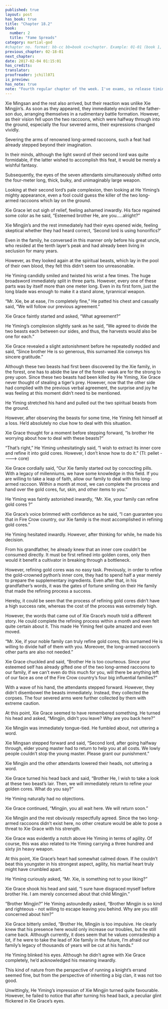 ```yaml
---
published: true
layout: post
has_book: true
title: "Chapter 18.2"
book:
  number: 2
  title: "Fame Spreads"
category: martial-god
#chapter no. format: bb-cc bb=book cc=chapter. Example: 01-01 (book 1, chapter 1)
previous_chapter: 02-18-01
next_chapter: 
date: 2017-02-04 01:15:01 
has_credits:
translator:
proofreader: jchill071
is_preview:
has_note: true
note: "Fourth regular chapter of the week. I've exams, so release timings might be off for a few days"
---
```

Xie Mingsan and the rest also arrived, but their reaction was unlike Xie Mingjin’s. As soon as they appeared, they immediately encircled the father-son duo, arranging themselves in a rudimentary battle formation. However, as their vision fell upon the two raccoons, which were halfway through into the ground, especially the four severed arms, their expressions changed vividly.

Severing the arms of renowned long-armed raccoons, such a feat had already stepped beyond their imagination.

In their minds, although the light sword of their second lord was quite formidable, if the latter wished to accomplish this feat, it would be merely a wishful fantasy.

Subsequently, the eyes of the seven attendants simultaneously shifted onto the four-meter long, thick, bulky, and unimaginably large weapon.
<!--more-->
Looking at their second lord’s pale complexion, then looking at He Yiming’s mighty appearance, even a fool could guess the killer of the two long-armed raccoons which lay on the ground.

Xie Grace let out sigh of relief, feeling ashamed inwardly. His face regained some color as he said, “Esteemed brother He, are you…..alright?”

Xie Mingjin’s and the rest immediately had their eyes opened wide, feeling skeptical whether they had heard correct, ‘Second lord is using honorifics?’

Even in the family, he conversed in this manner only before his great uncle, who resided at the tenth layer’s peak and had already been living in seclusion for many years.

However, as they looked again at the spiritual beasts, which lay in the pool of their own blood, they felt this didn’t seem too unreasonable.

He Yiming candidly smiled and twisted his wrist a few times. The huge broadsword immediately split in three parts. However, every one of these parts was by itself more than one meter long. Even in its first form, just the long blade was enough to make it a stand alone, tyrannical weapon.

“Mr. Xie, be at ease, I’m completely fine,” He patted his chest and casually said, “We will follow our previous agreement.”

Xie Grace faintly started and asked, “What agreement?”

He Yiming’s complexion slightly sank as he said, “We agreed to divide the two beasts each between our sides, and thus, the harvests would also be one for each.”

Xie Grace revealed a slight astonishment before he repeatedly nodded and said, “Since brother He is so generous, this surnamed Xie conveys his sincere gratitude.”


Although these two beasts had first been discovered by the Xie family, in the forest, one has to abide the law of the forest- weak are for the strong to prey upon. Since these two beasts had been killed by He Yiming, Xie Grace never thought of stealing a tiger’s prey. However, now that the other side had complied with the previous verbal agreement, the surprise and joy he was feeling at this moment didn’t need to be mentioned.

He Yiming stretched his hand and pulled out the two spiritual beasts from the ground. 

However, after observing the beasts for some time, He Yiming felt himself at a loss. He’d absolutely no clue how to deal with this situation.

Xie Grace thought for a moment before stepping forward, “Is brother He worrying about how to deal with these beasts?”

“That’s right,” He Yiming unhesitatingly said, “I wish to extract its inner core and refine it into gold cores. However, I don’t know how to do it.”
(Tl: pellet ----> core)

Xie Grace cordially said, “Our Xie family started out by concocting pills. With a legacy of millenniums, we have some knowledge in this field. If you are willing to take a leap of faith, allow our family to deal with this long-armed raccoon. Within a month at most, we can complete the process and hand over the gold cores, fur, skin, and other items to you.”

He Yiming was faintly astonished inwardly, “Mr. Xie, your family can refine gold cores ?”

Xie Grace’s voice brimmed with confidence as he said, “I can guarantee you that in Fire Crow country, our Xie family is the most accomplished in refining gold cores.”

He Yiming hesitated inwardly. However, after thinking for while, he made his decision.

From his grandfather, he already knew that an inner core couldn’t be consumed directly. It must be first refined into golden cores, only then would it benefit a cultivator in breaking through a bottleneck. 

However, refining gold cores was no easy task. Previously, in order to refine the gold-crowned python’s inner core, they had to spend half a year merely to prepare the supplementary ingredients. Even after that, in his grandfather’s words, it was the gates of fortune smiling on their He family that made the refining process a success.

Hereby, it could be seen that the process of refining gold cores didn’t have a high success rate, whereas the cost of the process was extremely high.

However, the words that came out of Xie Grace’s mouth told a different story. He could complete the refining process within a month and even felt quite certain about it. This made He Yiming feel quite amazed and even moved.

“Mr. Xie, if your noble family can truly refine gold cores, this surnamed He is willing to divide half of them with you. Moreover, the long-armed raccoon’s other parts are also not needed.”

Xie Grace chuckled and said, “Brother He is too courteous. Since your esteemed self has already gifted one of the two long-armed raccoons to our family, if we can’t even do this much for you, will there be anything left of our face as one of the Fire Crow country’s four big influential families?”

With a wave of his hand, the attendants stepped forward. However, they didn’t disembowel the beasts immediately. Instead, they collected the corpses. The four severed arms were further collected by them with extreme caution.

At this point, Xie Grace seemed to have remembered something. He turned his head and asked, “Mingjin, didn’t you leave? Why are you back here?”

Xie Mingjin was immediately tongue-tied. He fumbled about, not uttering a word.

Xie Mingsan stepped forward and said, “Second lord, after going halfway through, elder young master had to return to help you at all costs. We lowly people couldn’t stop the young master. Please grant our punishment.”

Xie Mingjin and the other attendants lowered their heads, not uttering a word.

Xie Grace turned his head back and said, “Brother He, I wish to take a look at these two beast’s lair. Then, we will immediately return to refine your golden cores. What do you say?”

He Yiming naturally had no objections. 

Xie Grace continued, “Mingjin, you all wait here. We will return soon.”

Xie Mingjin and the rest obviously respectfully agreed. Since the two long-armed raccoons didn’t exist here, no other creature would be able to pose a threat to Xie Grace with his strength.

Xie Grace was evidently a notch above He Yiming in terms of agility. Of course, this was also related to He Yiming carrying a three hundred and sixty jin heavy weapon.

At this point, Xie Grace’s heart had somewhat calmed down. If he couldn’t beat this youngster in his strongest aspect, agility, his martial heart truly might have crumbled apart.  

He Yiming curiously asked, “Mr. Xie, is something not to your liking?”

Xie Grace shook his head and said, “I sure have disgraced myself before brother He. I am merely concerned about that child Mingjin.”

“Brother Mingjin?” He Yiming astoundedly asked, “Brother Mingjin is so kind and righteous - not willing to escape leaving you behind. Why are you still concerned about him?”

Xie Grace bitterly smiled, “Brother He, Mingjin is too impulsive. He clearly knew that his presence here would only increase our troubles, but he still came back. Although currently, it does seem that he values comradeship a lot, if he were to take the lead of Xie family in the future, I’m afraid our family’s legacy of thousands of years will be cut at his hands.”

He Yiming blinked his eyes. Although he didn’t agree with Xie Grace completely, he’d acknowledged his meaning inwardly.

This kind of nature from the perspective of running a knight’s errand seemed fine, but from the perspective of inheriting a big clan, it was not too good.

Unwittingly, He Yiming’s impression of Xie Mingjin turned quite favourable. However, he failed to notice that after turning his head back, a peculiar glint flickered in Xie Grace’s eyes.
